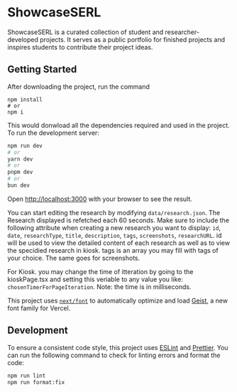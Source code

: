# ShowcaseSERL

ShowcaseSERL is a curated collection of student and researcher- developed projects. It serves as a public portfolio for finished projects and inspires students to contribute their project ideas.

## Getting Started

After downloading the project, run the command

```
npm install
# or
npm i
```

This would donwload all the dependencies required and used in the project.
To run the development server:

```bash
npm run dev
# or
yarn dev
# or
pnpm dev
# or
bun dev
```

Open [http://localhost:3000](http://localhost:3000) with your browser to see the result.

You can start editing the research by modifying `data/research.json`. The Research displayed is refetched each 60 seconds.
Make sure to include the following attribute when creating a new research you want to display: `id`, `date`, `researchType`, `title`, `description`, `tags`, `screenshots`, `researchURL`.
id will be used to view the detailed content of each research as well as to view the specidied research in kiosk.
tags is an array you may fill with tags of your choice. The same goes for screenshots.

For Kiosk. you may change the time of itteration by going to the kioskPage.tsx and setting this veriable to any value you like: `chosenTimerForPageIteration`. Note: the time is in milliseconds.

This project uses [`next/font`](https://nextjs.org/docs/app/building-your-application/optimizing/fonts) to automatically optimize and load [Geist](https://vercel.com/font), a new font family for Vercel.

## Development

To ensure a consistent code style, this project uses [ESLint](https://eslint.org/) and [Prettier](https://prettier.io/). You can run the following command to check for linting errors and format the code:

```bash
npm run lint
npm run format:fix
```
